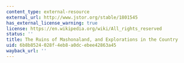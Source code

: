 ```yaml
---
content_type: external-resource
external_url: http://www.jstor.org/stable/1801545
has_external_license_warning: true
license: https://en.wikipedia.org/wiki/All_rights_reserved
status: ''
title: The Ruins of Mashonaland, and Explorations in the Country
uid: 6b8b8524-028f-4eb8-a0dc-ebee42863a45
wayback_url: ''
---
```

